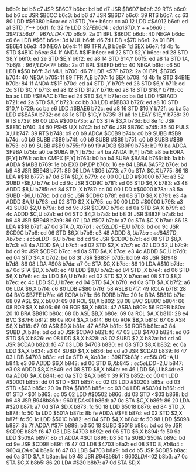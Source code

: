 b6b9: bd b6 c7  JSR    $B6C7
b6bc: bd b6 d7  JSR    $B6D7
b6bf: 39        RTS
b6c0: bd b6 cc  JSR    $B6CC
b6c3: bd b6 d7  JSR    $B6D7
b6c6: 39        RTS
b6c7: cc 63 80  LDD    #$6380
b6ca: ed a1     STD    ,Y++
b6cc: cc a0 12  LDD    #$A012
b6cf: ed a1     STD    ,Y++
b6d1: fc 32 fe  LDD    $32FE
b6d4: ed a1     STD    ,Y++
b6d6: 39        RTS
b6d7: 96 7d     LDA    <$7D
b6d9: 2a 01     BPL    $B6DC
b6db: 40        NEGA
b6dc: c6 6e     LDB    #$6E
b6de: 3d        MUL
b6df: d6 7d     LDB    <$7D
b6e1: 2a 01     BPL    $B6E4
b6e3: 40        NEGA
b6e4: 1f 89     TFR    A,B
b6e6: 1d        SEX
b6e7: fd 4b 1c  STD    $4B1C
b6ea: 84 1f     ANDA   #$1F
b6ec: ed 22     STD    $2,Y
b6ee: ed 28     STD    $8,Y
b6f0: ed 2e     STD    $E,Y
b6f2: ed a8 14  STD    $14,Y
b6f5: ed a8 1a  STD    $1A,Y
b6f8: 96 7f     LDA    <$7F
b6fa: 2a 01     BPL    $B6FD
b6fc: 40        NEGA
b6fd: c6 50     LDB    #$50
b6ff: 3d        MUL
b700: d6 7f     LDB    <$7F
b702: 2a 01     BPL    $B705
b704: 40        NEGA
b705: 1f 89     TFR    A,B
b707: 1d        SEX
b708: fd 4b 1e  STD    $4B1E
b70b: 84 1f     ANDA   #$1F
b70d: ed a4     STD    ,Y
b70f: ed 26     STD    $6,Y
b711: ed 2c     STD    $C,Y
b713: ed a8 12  STD    $12,Y
b716: ed a8 18  STD    $18,Y
b719: cc ba ac  LDD    #$BAAC
b71c: ed 24     STD    $4,Y
b71e: cc ba 0d  LDD    #$BA0D
b721: ed 2a     STD    $A,Y
b723: cc bb 33  LDD    #$BB33
b726: ed a8 10  STD    $10,Y
b729: cc ba e6  LDD    #$BAE6
b72c: ed a8 16  STD    $16,Y
b72f: cc ba 5a  LDD    #$BA5A
b732: ed a8 1c  STD    $1C,Y
b735: 31 a8 1e  LEAY   $1E,Y
b738: 39        RTS
b739: 86 00     LDA    #$00
b73b: a7 03     STA    $3,X
b73d: bd 8e 1c  JSR    $8E1C
b740: 34 50     PSHS   U,X
b742: bd b7 6c  JSR    $B76C
b745: 35 50     PULS   X,U
b747: 39        RTS
b748: b9 c0 b9  ADCA   $C0B9
b74b: c0 b9     SUBB   #$B9
b74d: c0 b9     SUBB   #$B9
b74f: c0 b9     SUBB   #$B9
b751: c0 b9     SUBB   #$B9
b753: c0 b9     SUBB   #$B9
b755: f9 b9 f9  ADCB   $B9F9
b758: b9 f9 ba  ADCA   $F9BA
b75b: a0 ba     SUBA   [F,Y]
b75d: a4 ba     ANDA   [F,Y]
b75f: a8 ba     EORA   [F,Y]
b761: ac ba     CMPX   [F,Y]
b763: b0 ba b4  SUBA   $BAB4
b766: bb 1a bb  ADDA   $1ABB
b769: 1e bb     EXG    DP,DP
b76b: 16 ee 84  LBRA   $A5F2
b76e: bd b9 48  JSR    $B948
b771: 86 06     LDA    #$06
b773: a7 0c     STA    $C,X
b775: 86 18     LDA    #$18
b777: a7 0d     STA    $D,X
b779: cc 00 00  LDD    #$0000
b77c: a3 52     SUBD   -$E,U
b77e: bd cd 9c  JSR    $CD9C
b781: ed 06     STD    $6,X
b783: e3 48     ADDD   $8,U
b785: ed 84     STD    ,X
b787: cc 00 00  LDD    #$0000
b78a: a3 5a     SUBD   -$6,U
b78c: bd cd 9c  JSR    $CD9C
b78f: ed 08     STD    $8,X
b791: e3 4a     ADDD   $A,U
b793: ed 02     STD    $2,X
b795: cc 00 00  LDD    #$0000
b798: a3 42     SUBD   $2,U
b79a: bd cd 9c  JSR    $CD9C
b79d: ed 0a     STD    $A,X
b79f: e3 4c     ADDD   $C,U
b7a1: ed 04     STD    $4,X
b7a3: bd b8 3f  JSR    $B83F
b7a6: bd b9 48  JSR    $B948
b7a9: 86 07     LDA    #$07
b7ab: a7 0c     STA    $C,X
b7ad: 86 18     LDA    #$18
b7af: a7 0d     STA    $D,X
b7b1: ec 52     LDD    -$E,U
b7b3: bd cd 9c  JSR    $CD9C
b7b6: ed 06     STD    $6,X
b7b8: e3 48     ADDD   $8,U
b7ba: ed 84     STD    ,X
b7bc: ec 5a     LDD    -$6,U
b7be: bd cd 9c  JSR    $CD9C
b7c1: ed 08     STD    $8,X
b7c3: e3 4a     ADDD   $A,U
b7c5: ed 02     STD    $2,X
b7c7: ec 42     LDD    $2,U
b7c9: bd cd 9c  JSR    $CD9C
b7cc: ed 0a     STD    $A,X
b7ce: e3 4c     ADDD   $C,U
b7d0: ed 04     STD    $4,X
b7d2: bd b8 3f  JSR    $B83F
b7d5: bd b9 48  JSR    $B948
b7d8: 86 08     LDA    #$08
b7da: a7 0c     STA    $C,X
b7dc: 86 10     LDA    #$10
b7de: a7 0d     STA    $D,X
b7e0: ec 48     LDD    $8,U
b7e2: ed 84     STD    ,X
b7e4: ed 06     STD    $6,X
b7e6: ec 4a     LDD    $A,U
b7e8: ed 02     STD    $2,X
b7ea: ed 08     STD    $8,X
b7ec: ec 4c     LDD    $C,U
b7ee: ed 04     STD    $4,X
b7f0: ed 0a     STD    $A,X
b7f2: a6 06     LDA    $6,X
b7f4: c6 80     LDB    #$80
b7f6: 58        ASLB
b7f7: 49        ROLA
b7f8: 28 04     BVC    $B7FE
b7fa: 46        RORA
b7fb: 56        RORB
b7fc: 20 1e     BRA    $B81C
b7fe: 68 09     ASL    $9,X
b800: 69 08     ROL    $8,X
b802: 28 08     BVC    $B80C
b804: 66 08     ROR    $8,X
b806: 66 09     ROR    $9,X
b808: 47        ASRA
b809: 56        RORB
b80a: 20 10     BRA    $B81C
b80c: 68 0b     ASL    $B,X
b80e: 69 0a     ROL    $A,X
b810: 28 e4     BVC    $B7F6
b812: 66 0a     ROR    $A,X
b814: 66 0b     ROR    $B,X
b816: 67 08     ASR    $8,X
b818: 67 09     ASR    $9,X
b81a: 47        ASRA
b81b: 56        RORB
b81c: a3 84     SUBD   ,X
b81e: bd cd a0  JSR    $CDA0
b821: f6 47 03  LDB    $4703
b824: ed 06     STD    $6,X
b826: ec 08     LDD    $8,X
b828: a3 02     SUBD   $2,X
b82a: bd cd a0  JSR    $CDA0
b82d: f6 47 03  LDB    $4703
b830: ed 08     STD    $8,X
b832: ec 0a     LDD    $A,X
b834: a3 04     SUBD   $4,X
b836: bd cd a0  JSR    $CDA0
b839: f6 47 03  LDB    $4703
b83c: ed 0a     STD    $A,X
b83e: 39        RTS
b83f: ec 56     LDD    -$A,U
b841: e3 06     ADDD   $6,X
b843: ed 06     STD    $6,X
b845: ec 5e     LDD    -$2,U
b847: e3 08     ADDD   $8,X
b849: ed 08     STD    $8,X
b84b: ec 46     LDD    $6,U
b84d: e3 0a     ADDD   $A,X
b84f: ed 0a     STD    $A,X
b851: 39        RTS
b852: cc 00 01  LDD    #$0001
b855: dd 01     STD    <$01
b857: cc 02 03  LDD    #$0203
b85a: dd 03     STD    <$03
b85c: 20 0a     BRA    $B868
b85e: cc 03 04  LDD    #$0304
b861: dd 01     STD    <$01
b863: cc 05 02  LDD    #$0502
b866: dd 03     STD    <$03
b868: bd b9 48  JSR    $B948
b86b: 96 01     LDA    <$01
b86d: a7 0c     STA    $C,X
b86f: 86 20     LDA    #$20
b871: a7 0d     STA    $D,X
b873: fc 50 18  LDD    $5018
b876: ed 84     STD    ,X
b878: fc 50 1a  LDD    $501A
b87b: 8b fe     ADDA   #$FE
b87d: ed 02     STD    $2,X
b87f: fc 50 1c  LDD    $501C
b882: ed 04     STD    $4,X
b884: fc 50 98  LDD    $5098
b887: 8b 7f     ADDA   #$7F
b889: b3 50 18  SUBD   $5018
b88c: bd cd 9e  JSR    $CD9E
b88f: f6 47 03  LDB    $4703
b892: ed 06     STD    $6,X
b894: fc 50 9a  LDD    $509A
b897: 8b c1     ADDA   #$C1
b899: b3 50 1a  SUBD   $501A
b89c: bd cd 9e  JSR    $CD9E
b89f: f6 47 03  LDB    $4703
b8a2: ed 08     STD    $8,X
b8a4: 96 04     LDA    <$04
b8a6: f6 47 03  LDB    $4703
b8a9: bd cd b5  JSR    $CDB5
b8ac: ed 0a     STD    $A,X
b8ae: bd b9 48  JSR    $B948
b8b1: 96 02     LDA    <$02
b8b3: a7 0c     STA    $C,X
b8b5: 86 20     LDA    #$20
b8b7: a7 0d     STA    $D,X
